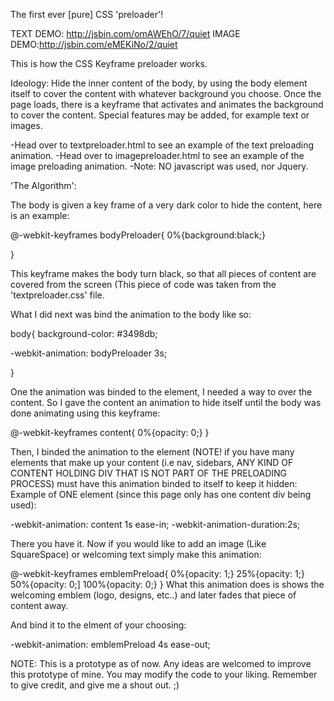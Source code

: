 The first ever [pure] CSS 'preloader'!

TEXT DEMO: http://jsbin.com/omAWEhO/7/quiet IMAGE DEMO:http://jsbin.com/eMEKiNo/2/quiet

This is how the CSS Keyframe preloader works.

Ideology: Hide the inner content of the body, by using the body element itself to cover the content with whatever background you choose. Once the page loads, there is a keyframe that activates and animates the background to cover the content. Special features may be added, for example text or images.

-Head over to textpreloader.html to see an example of the text preloading animation. -Head over to imagepreloader.html to see an example of the image preloading animation. -Note: NO javascript was used, nor Jquery.

'The Algorithm':

The body is given a key frame of a very dark color to hide the content, here is an example:

@-webkit-keyframes bodyPreloader{ 0%{background:black;}

}

This keyframe makes the body turn black, so that all pieces of content are covered from the screen (This piece of code was taken from the 'textpreloader.css' file.

What I did next was bind the animation to the body like so:

body{ background-color: #3498db;

-webkit-animation: bodyPreloader 3s;

}

One the animation was binded to the element, I needed a way to over the content. So I gave the content an animation to hide itself until the body was done animating using this keyframe:

@-webkit-keyframes content{ 0%{opacity: 0;} }

Then, I binded the animation to the element (NOTE! if you have many elements that make up your content (i.e nav, sidebars, ANY KIND OF CONTENT HOLDING DIV THAT IS NOT PART OF THE PRELOADING PROCESS) must have this animation binded to itself to keep it hidden: Example of ONE element (since this page only has one content div being used):

-webkit-animation: content 1s ease-in; -webkit-animation-duration:2s;

There you have it. Now if you would like to add an image (Like SquareSpace) or welcoming text simply make this animation:

@-webkit-keyframes emblemPreload{ 0%{opacity: 1;} 25%{opacity: 1;} 50%{opacity: 0;] 100%{opacity: 0;} } What this animation does is shows the welcoming emblem (logo, designs, etc..) and later fades that piece of content away.

And bind it to the elment of your choosing:

-webkit-animation: emblemPreload 4s ease-out;

NOTE: This is a prototype as of now. Any ideas are welcomed to improve this prototype of mine. You may modify the code to your liking. Remember to give credit, and give me a shout out. ;)